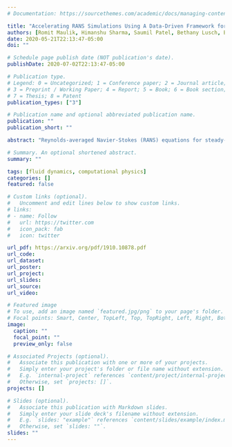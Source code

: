 ```yaml
---
# Documentation: https://sourcethemes.com/academic/docs/managing-content/

title: "Accelerating RANS Simulations Using A Data-Driven Framework for Eddy-Viscosity Emulation"
authors: [Romit Maulik, Himanshu Sharma, Saumil Patel, Bethany Lusch, Elise Jennings]
date: 2020-05-21T22:13:47-05:00
doi: ""

# Schedule page publish date (NOT publication's date).
publishDate: 2020-07-02T22:13:47-05:00

# Publication type.
# Legend: 0 = Uncategorized; 1 = Conference paper; 2 = Journal article;
# 3 = Preprint / Working Paper; 4 = Report; 5 = Book; 6 = Book section;
# 7 = Thesis; 8 = Patent
publication_types: ["3"]

# Publication name and optional abbreviated publication name.
publication: ""
publication_short: ""

abstract: "Reynolds-averaged Navier-Stokes (RANS) equations for steady-state assessment of incompressibleturbulent flows remain the workhorse for practical computational fluid dynamics (CFD) applications,and improvements in speed or accuracy have the potential to affect a diverse range of sectors. Weintroduce a machine learning framework for the acceleration of RANS to predict steady-state turbulenteddy viscosities, given the initial conditions. This surrogate model for the turbulent eddy viscosityis assessed for parametric interpolation, while numerically solving for the pressure and velocityequations to steady state, thus representing a framework that is hybridized with machine learning. Weachieve accurate steady-state results with a significant reduction in solution time when compared tothose obtained by the Spalart-Allmaras one-equation model. Most notably the proposed methodologyallows for considerably larger relaxation factors for the steady-state velocity and pressure solvers. Ourassessments are made for a backward-facing step with considerable mesh anisotropy and separationto represent a practical CFD application. For test experiments with varying inlet velocity conditions,we see time-to-solution reductions around a factor of 5. Similar results are obtained for a surrogatemodeling strategy that generalizes across varying step heights. The proposed framework representsan excellent opportunity for the rapid exploration of large parameter spaces that prove prohibitivewhen utilizing turbulence closure models with multiple coupled partial differential equations."

# Summary. An optional shortened abstract.
summary: ""

tags: [fluid dynamics, computational physics]
categories: []
featured: false

# Custom links (optional).
#   Uncomment and edit lines below to show custom links.
# links:
# - name: Follow
#   url: https://twitter.com
#   icon_pack: fab
#   icon: twitter

url_pdf: https://arxiv.org/pdf/1910.10878.pdf
url_code:
url_dataset:
url_poster:
url_project:
url_slides:
url_source:
url_video:

# Featured image
# To use, add an image named `featured.jpg/png` to your page's folder. 
# Focal points: Smart, Center, TopLeft, Top, TopRight, Left, Right, BottomLeft, Bottom, BottomRight.
image:
  caption: ""
  focal_point: ""
  preview_only: false

# Associated Projects (optional).
#   Associate this publication with one or more of your projects.
#   Simply enter your project's folder or file name without extension.
#   E.g. `internal-project` references `content/project/internal-project/index.md`.
#   Otherwise, set `projects: []`.
projects: []

# Slides (optional).
#   Associate this publication with Markdown slides.
#   Simply enter your slide deck's filename without extension.
#   E.g. `slides: "example"` references `content/slides/example/index.md`.
#   Otherwise, set `slides: ""`.
slides: ""
---
```


